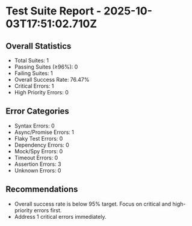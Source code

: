 # Test Suite Report - 2025-10-03T17:51:02.710Z

## Overall Statistics
- Total Suites: 1
- Passing Suites (≥96%): 0
- Failing Suites: 1
- Overall Success Rate: 76.47%
- Critical Errors: 1
- High Priority Errors: 0

## Error Categories
- Syntax Errors: 0
- Async/Promise Errors: 1
- Flaky Test Errors: 0
- Dependency Errors: 0
- Mock/Spy Errors: 0
- Timeout Errors: 0
- Assertion Errors: 3
- Unknown Errors: 0

## Recommendations
- Overall success rate is below 95% target. Focus on critical and high-priority errors first.
- Address 1 critical errors immediately.


